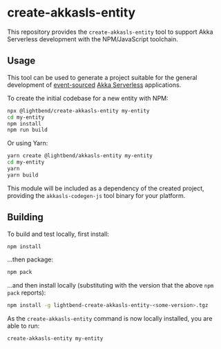 # create-akkasls-entity

This repository provides the `create-akkasls-entity` tool to support Akka Serverless development with the NPM/JavaScript toolchain.

## Usage

This tool can be used to generate a project suitable for the general development of
[event-sourced](https://martinfowler.com/eaaDev/EventSourcing.html)
[Akka Serverless](https://www.lightbend.com/akka-serverless) applications.

To create the initial codebase for a new entity with NPM:

```sh
npx @lightbend/create-akkasls-entity my-entity
cd my-entity
npm install
npm run build
```

Or using Yarn:

```sh
yarn create @lightbend/akkasls-entity my-entity
cd my-entity
yarn
yarn build
```

This module will be included as a dependency of the created project, providing the `akkasls-codegen-js` tool binary for your platform.

## Building

To build and test locally, first install:

```sh
npm install
```

...then package:

```sh
npm pack
```

...and then install locally (substituting <some-version> with the version that the above `npm pack` reports):

```sh
npm install -g lightbend-create-akkasls-entity-<some-version>.tgz
```

As the `create-akkasls-entity` command is now locally installed, you are able to run:

```sh
create-akkasls-entity my-entity
```